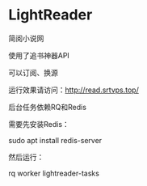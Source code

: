 # LightReader
简阅小说网

使用了追书神器API

可以订阅、换源

运行效果请访问：http://read.srtvps.top/

后台任务依赖RQ和Redis

需要先安装Redis：

sudo apt install redis-server

然后运行：

rq worker lightreader-tasks
